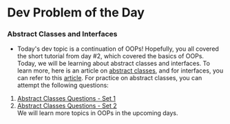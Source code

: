 # Dev Problem of the Day
### Abstract Classes and Interfaces
- Today's dev topic is a continuation of OOPs!
Hopefully, you all covered the short tutorial from day #2, which covered the basics of OOPs. Today, we will be learning about abstract classes and interfaces.
To learn more, here is an article on [abstract classes](https://learn.microsoft.com/en-us/cpp/cpp/abstract-classes-cpp?view=msvc-170), and for interfaces, you can refer to this [article](https://www.tutorialspoint.com/cplusplus/cpp_interfaces.htm).
For practice on abstract classes, you can attempt the following questions:
1. [Abstract Classes Questions - Set 1](https://www.sanfoundry.com/object-oriented-programming-questions-answers-abstract-class)
2. [Abstract Classes Questions - Set 2](https://www.sanfoundry.com/cplusplus-programming-questions-answers-abstract-classes-2)    
We will learn more topics in OOPs in the upcoming days.
